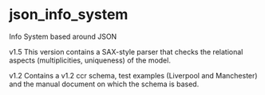 # json_info_system
Info System based around JSON


v1.5 This version contains a SAX-style parser that checks the relational aspects (multiplicities, uniqueness) of the model.

v1.2 Contains a v1.2 ccr schema, test examples (Liverpool and Manchester) and the manual document on which the schema is based.


